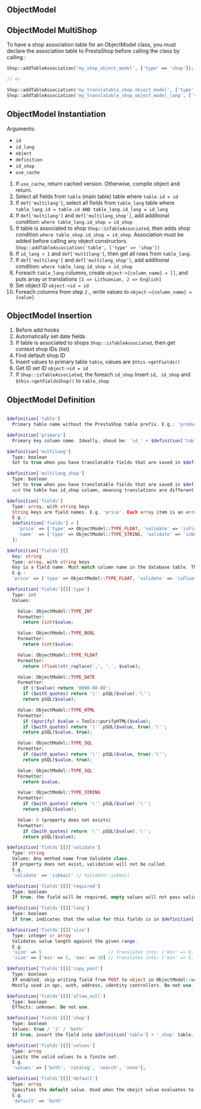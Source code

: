 ## ObjectModel

## ObjectModel MultiShop

To have a shop association table for an ObjectModel class, you must declare the association table
to PrestaShop before calling the class by calling :

``` php
Shop::addTableAssociation('my_shop_object_model', ['type' => 'shop']);

// or

Shop::addTableAssociation('my_translatable_shop_object_model', ['type' => 'shop']);
Shop::addTableAssociation('my_translatable_shop_object_model_lang', ['type' => 'fk_shop']);
```

## ObjectModel Instantiation

Arguments:
 - `id`
 - `id_lang`
 - `object`
 - `definition`
 - `id_shop`
 - `use_cache`

1. If `use_cache`, return cached version. Otherwise, compile object and return.
2. Select all fields from `table` (main table) table where `table.id = id`
3. If `def['multilang']`, select all fields from `table_lang` table where `table_lang.id = table.id AND table_lang.id_lang = id_lang`
4. If `def['multilang']` and `def['multilang_shop']`, add additional condition: `where table_lang.id_shop = id_shop`
5. If table is associated to shop `Shop::isTableAssociated`, then adds shop condition `where table_shop.id_shop = id_shop`.
   Association must be added before calling any object constructors. `Shop::addTableAssociation('table', ['type' => 'shop'])`
6. If `id_lang < 1` and `def['multilang']`, then get all rows from `table_lang`.
7. If `def['multilang']` and `def['multilang_shop']`, add additional condition: `where table_lang.id_shop = id_shop`
8. Foreach `table_lang` columns, create `object->{column_name} = []`, and puts array or translations `[1 => Lithuanian, 2 => English]`
9. Set object ID `object->id = id`
10. Foreach columns from step `2.`, write values to `object->{column_name} = {value}`

## ObjectModel Insertion

1. Before add hooks
2. Automatically set date fields
3. If table is associated to shops `Shop::isTableAssociated`, then get context shop IDs (list)
4. Find default shop ID
5. Insert values to primary table `table`, values are `$this->getFields()`
6. Get ID set ID `object->id = id`
7. If `Shop::isTableAssociated`, the foreach `id_shop` Insert `id, id_shop` and `$this->getFieldsShop()` to `table_shop`


## ObjectModel Definition

``` php

$definition['table']
  Primary table name without the PrestaShop table prefix. E.g.: 'product'

$definition['primary']
  Primary key column name. Ideally, shoud be: 'id_' + $definition['table']

$definition['multilang']
  Type: boolean
  Set to true when you have translatable fields that are saved in $definition['table'] + '_lang' table

$definition['multilang_shop']
  Type: boolean
  Set to true when you have translatable fields that are saved in $definition['table'] + '_lang' table
  and the table has id_shop column, meaning translations are different for each shop.

$definition['fields']
  Type: array, with string keys
  String keys are field names. E.g. 'price'. Each array item is an array with field properties.
  E.g.:
  $definition['fields'] = [
    'price' => ['type' => ObjectModel::TYPE_FLOAT, 'validate' => 'isFloat',],
    'name'  => ['type' => ObjectModel::TYPE_STRING, 'validate' => 'isName',],
  ];

$definition['fields'][]
  Key: string
  Type: array, with string keys
  Key is a field name. Must match column name in the database table. The value is array of fields properties.
  E.g.:
  'price' => ['type' => ObjectModel::TYPE_FLOAT, 'validate' => 'isFloat',],

$definition['fields'][]['type']
  Type: int
  Values:

    Value: ObjectModel::TYPE_INT
    Formatter:
      return (int)$value;

    Value: ObjectModel::TYPE_BOOL
    Formatter:
      return (int)$value;

    Value: ObjectModel::TYPE_FLOAT
    Formatter:
      return (float)str_replace(',', '.', $value);

    Value: ObjectModel::TYPE_DATE
    Formatter:
      if (!$value) return '0000-00-00';
      if ($with_quotes) return '\''.pSQL($value).'\'';
      return pSQL($value);

    Value: ObjectModel::TYPE_HTML
    Formatter:
      if ($purify) $value = Tools::purifyHTML($value);
      if ($with_quotes) return '\''.pSQL($value, true).'\'';
      return pSQL($value, true);

    Value: ObjectModel::TYPE_SQL
    Formatter:
      if ($with_quotes) return '\''.pSQL($value, true).'\'';
      return pSQL($value, true);

    Value: ObjectModel::TYPE_SQL
    Formatter:
      return $value;

    Value: ObjectModel::TYPE_STRING
    Formatter:
      if ($with_quotes) return '\''.pSQL($value).'\'';
      return pSQL($value);

    Value: 0 (property does not exists)
    Formatter:
      if ($with_quotes) return '\''.pSQL($value).'\'';
      return pSQL($value);

$definition['fields'][]['validate']
  Type: string
  Values: Any method name from Validate class.
  If property does not exist, validation will not be called.
  E.g.
  'validate' => 'isEmail' // Validate::isEmail

$definition['fields'][]['required']
  Type: boolean
  If true, the field will be required, empty values will not pass validation.

$definition['fields'][]['lang']
  Type: boolean
  If true, indicates that the value for this fields is in $definition['table'] + '_lang' table.

$definition['fields'][]['size']
  Type: integer or array
  Validates value length against the given range.
  E.g.
  'size' => 5                         // Translates into: ['min' => 0, 'max' => 5]
  'size' => ['min' => 5, 'max' => 10] // Translates into: ['min' => 5, 'max' => 10]

$definition['fields'][]['copy_post']
  Type: boolean
  If enabled, skip writing field from POST to object in ObjectModel::validateController.
  Mostly used in opc, auth, address, identity controllers. Do not use.

$definition['fields'][]['allow_null']
  Type: boolean
  Effects: unknown. Do not use.

$definition['fields'][]['shop']
  Type: boolean
  Values: true / '1' / 'both'
  If true, insert the field into $definition['table'] + '_shop' table.

$definition['fields'][]['values']
  Type: array
  Limits the valid values to a finite set.
  E.g.
  'values' => ['both', 'catalog', 'search', 'none'],

$definition['fields'][]['default']
  Type: array
  Specifies the default value. Used when the obejct value evaluates to false: !$value
  E.g.
  'default' => 'both'
```
